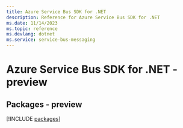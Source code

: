```yaml
---
title: Azure Service Bus SDK for .NET
description: Reference for Azure Service Bus SDK for .NET
ms.date: 11/14/2023
ms.topic: reference
ms.devlang: dotnet
ms.service: service-bus-messaging
---
```

# Azure Service Bus SDK for .NET - preview
## Packages - preview
[!INCLUDE [packages](service-bus-index.md)]